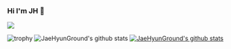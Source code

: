 ### Hi I'm JH 👋

<img src="https://img.shields.io/badge/python-3776AB?style=for-the-badge&logo=python&logoColor=white">

![trophy](https://github-profile-trophy.vercel.app/?username=JaeHyunGround)
![JaeHyunGround's github stats](https://github-readme-stats.vercel.app/api?username=JaeHyunGround&show_icons=true)
[![JaeHyunGround's github stats](https://github-readme-stats.vercel.app/api/top-langs/?username=JaeHyunGround&show_icons=true&hide_border=true&title_color=004386&icon_color=004386&layout=compact)](https://github.com/JaeHyunGround)


